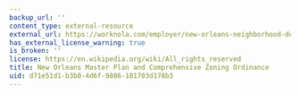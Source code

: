 ```yaml
---
backup_url: ''
content_type: external-resource
external_url: https://worknola.com/employer/new-orleans-neighborhood-development-collaborative-0
has_external_license_warning: true
is_broken: ''
license: https://en.wikipedia.org/wiki/All_rights_reserved
title: New Orleans Master Plan and Comprehensive Zoning Ordinance
uid: d71e51d1-b3b0-4d6f-9886-101703d178b3
---
```

